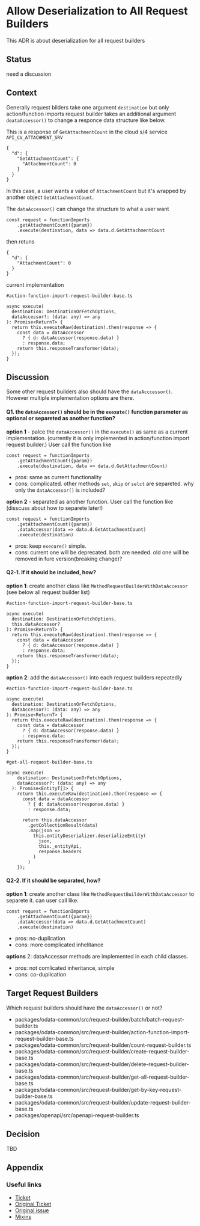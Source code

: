 # Allow Deserialization to All Request Builders

This ADR is about deserialization for all request builders

## Status
need a discussion

## Context
Generally request bilders take one argument `destination` but only action/function imports request builder takes an additional argument `deataAccessor()` to change a responce data structure like below.

This is a response of `GetAttachmentCount` in the cloud s/4 service `API_CV_ATTACHMENT_SRV`
```
{
  "d": {
    "GetAttachmentCount": {
      "AttachmentCount": 0
    }
  }
}
```
In this case, a user wants a value of `AttachmentCount` but it's wrapped by another object `GetAttachmentCount`.

The `dataAccessor()` can change the structure to what a user want
```
const request = functionImports
    .getAttachmentCount({param})
    .execute(destination, data => data.d.GetAttachmentCount
```
then retuns
```
{
  "d": {
    "AttachmentCount": 0
  }
}
```

current implementation
```
#action-function-import-request-builder-base.ts

async execute(
  destination: DestinationOrFetchOptions,
  dataAccessor?: (data: any) => any
): Promise<ReturnT> {
  return this.executeRaw(destination).then(response => {
    const data = dataAccessor
      ? { d: dataAccessor(response.data) }
      : response.data;
    return this.responseTransformer(data);
  });
}
```

## Discussion
Some other request builders also should have the `dataAcccessor()`. However multiple implementation options are there.

#### **Q1. the `dataAccessor()` should be in the `exexute()` function parameter as optional or separeted as another function?**

**option 1** - palce the `dataAccessor()` in the `execute()` as same as a current implementation. (currently it is only implemented in action/function import request builder.) User call the function like
```
const request = functionImports
    .getAttachmentCount({param})
    .execute(destination, data => data.d.GetAttachmentCount)
```
- pros: same as current functionality
- cons: complicated. other methods `set`, `skip` or `selct` are separeted. why only the `dataAccessor()` is included?

**option 2** - separated as another function. User call the function like (disscuss about how to separete later!)
```
const request = functionImports
    .getAttachmentCount({param})
    .dataAccessor(data => data.d.GetAttachmentCount)
    .execute(destination)
```
- pros: keep `execure()` simple.
- cons: current one will be deprecated. both are needed. old one will be removed in fure version(breaking change)?

#### **Q2-1. If it should be included, how?**

**option 1**: create another class like `MethodRequestBuilderWithDataAccessor`
(see below all request builder list)

```
#action-function-import-request-builder-base.ts

async execute(
  destination: DestinationOrFetchOptions,
  this.dataAccessor?
): Promise<ReturnT> {
  return this.executeRaw(destination).then(response => {
    const data = dataAccessor
      ? { d: dataAccessor(response.data) }
      : response.data;
    return this.responseTransformer(data);
  });
}
```

**option 2**: add the `dataAccessor()` into each request builders repeatedly
```
#action-function-import-request-builder-base.ts

async execute(
  destination: DestinationOrFetchOptions,
  dataAccessor?: (data: any) => any
): Promise<ReturnT> {
  return this.executeRaw(destination).then(response => {
    const data = dataAccessor
      ? { d: dataAccessor(response.data) }
      : response.data;
    return this.responseTransformer(data);
  });
}

#get-all-request-builder-base.ts

async execute(
    destination: DestinationOrFetchOptions,
    dataAccessor?: (data: any) => any
  ): Promise<EntityT[]> {
    return this.executeRaw(destination).then(response => {
      const data = dataAccessor
        ? { d: dataAccessor(response.data) }
        : response.data;

      return this.dataAccessor
        .getCollectionResult(data) 
        .map(json =>
          this.entityDeserializer.deserializeEntity(
            json,
            this._entityApi,
            response.headers
          )
        )
    });
```

#### **Q2-2. If it should be separated, how?**

**option 1**: create another class like `MethodRequestBuilderWithDataAccessor` to separete it. can user call like.
```
const request = functionImports
    .getAttachmentCount({param})
    .dataAccessor(data => data.d.GetAttachmentCount)
    .execute(destination)
```
- pros: no-duplication
- cons: more complicated inhelitance

**options** 2: dataAccessor methods are implemented in each child classes.
- pros: not comlicated inheritance, simple
- cons: co-duplication

## Target Request Builders

Which request builders should have the `dataAccessor()` or not?

- packages/odata-common/src/request-builder/batch/batch-request-builder.ts
- packages/odata-common/src/request-builder/action-function-import-request-builder-base.ts
- packages/odata-common/src/request-builder/count-request-builder.ts
- packages/odata-common/src/request-builder/create-request-builder-base.ts
- packages/odata-common/src/request-builder/delete-request-builder-base.ts
- packages/odata-common/src/request-builder/get-all-request-builder-base.ts
- packages/odata-common/src/request-builder/get-by-key-request-builder-base.ts
- packages/odata-common/src/request-builder/update-request-builder-base.ts
- packages/openapi/src/openapi-request-builder.ts


## Decision
TBD

## Appendix


### Useful links

- [Ticket](https://github.com/SAP/cloud-sdk-backlog/issues/698)
- [Original Ticket](https://github.com/SAP/cloud-sdk-backlog/issues/73)
- [Original issue](https://github.com/SAP/cloud-sdk-js/issues/682)
- [Mixins](https://www.typescriptlang.org/docs/handbook/mixins.html)